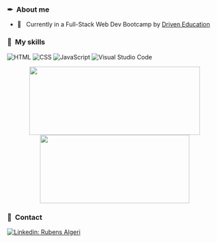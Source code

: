 <h3> ✒ &nbsp;About me </h3>
  
- 🔬 &nbsp; Currently in a Full-Stack Web Dev Bootcamp by <a href="driven.com.br">Driven Education</a>

<h3>🎨 &nbsp;My skills</h3>

  ![HTML](https://img.shields.io/badge/HTML-333333?style=flat&logo=html5&logoColor=D84012)
  ![CSS](https://img.shields.io/badge/CSS-333333?&style=flat&logo=css3&logoColor=006EB4)
  ![JavaScript](https://img.shields.io/badge/JavaScript-333333?style=flat&logo=javascript&logoColor=EAD41C)
  ![Visual Studio Code](https://img.shields.io/badge/-Visual%20Studio%20Code-333333?style=flat&logo=visual-studio-code&logoColor=007ACC)

<p align="center">
<img src="https://github-readme-stats.vercel.app/api/wakatime?username=Rubens&theme=tokyonight&show_icons=true&layout=default&langs_count=4" height="160px", width="400px" />
<img src="https://github-readme-stats.vercel.app/api?username=RubensAlgeri&theme=tokyonight&custom_title=Github Stats&include_all_commits=true&count_private=true&cache_seconds=4600" height="160px", width="350px" />
</p>

<h3> 📜 &nbsp;Contact</h3> 

[![Linkedin: Rubens Algeri](https://img.shields.io/badge/-Linkedin-blue?style=flat&logo=Linkedin&logoColor=white&link=https://www.linkedin.com/in/nivaldofarias)](https://www.linkedin.com/in/rubens-algeri-66a7291b3/)


<!--
**RubensAlgeri/RubensAlgeri** is a ✨ _special_ ✨ repository because its `README.md` (this file) appears on your GitHub profile.

Here are some ideas to get you started:

- 🔭 I’m currently working on ...
- 🌱 I’m currently learning ...
- 👯 I’m looking to collaborate on ...
- 🤔 I’m looking for help with ...
- 💬 Ask me about ...
- 📫 How to reach me: ...
- 😄 Pronouns: ...
- ⚡ Fun fact: ...
-->
